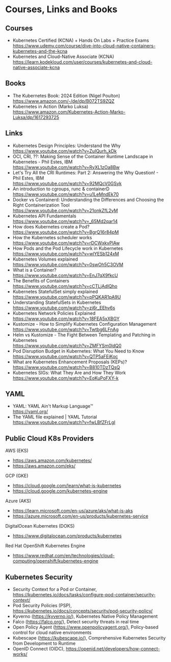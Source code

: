 # Courses, Links and Books

## Courses

- Kubernetes Certified (KCNA) + Hands On Labs + Practice Exams <br/>
  https://www.udemy.com/course/dive-into-cloud-native-containers-kubernetes-and-the-kcna
- Kubernetes and Cloud-Native Associate (KCNA) <br/>
  https://learn.kodekloud.com/user/courses/kubernetes-and-cloud-native-associate-kcna

## Books

- The Kubernetes Book: 2024 Edition (Nigel Poulton) <br/>
  https://www.amazon.com/-/de/dp/B072TS9ZQZ
- Kubernetes in Action (Marko Luksa) <br/>
  https://www.amazon.com/Kubernetes-Action-Marko-Luksa/dp/1617293725

## Links

- Kubernetes Design Principles: Understand the Why <br/>
  https://www.youtube.com/watch?v=ZuIQurh_kDk
- OCI, CRI, ??: Making Sense of the Container Runtime Landscape in Kubernetes - Phil Estes, IBM <br/>
  https://www.youtube.com/watch?v=RyXL1zOa8Bw
- Let's Try All the CRI Runtimes: Part 2: Answering the Why Question! - Phil Estes, IBM <br/>
  https://www.youtube.com/watch?v=92MQcV0GSyk
- An introduction to cgroups, runc & containerD <br/>
  https://www.youtube.com/watch?v=u1LeMndEk70
- Docker vs Containerd: Understanding the Differences and Choosing the Right Containerization Tool <br/>
  https://www.youtube.com/watch?v=21onkZfL2yM
- Kubernetes API Fundamentals <br/>
  https://www.youtube.com/watch?v=_65Md2qar14
- How does Kubernetes create a Pod? <br/>
  https://www.youtube.com/watch?v=BgrQ16r84pM
- How the Kubernetes scheduler works <br/>
  https://www.youtube.com/watch?v=rDCWxkvPlAw
- How Pods and the Pod Lifecycle work in Kubernetes <br/>
  https://www.youtube.com/watch?v=wlYESb124xM
- Kubernetes Volumes explained <br/>
  https://www.youtube.com/watch?v=0swOh5C3OVM
- What is a Container? <br/>
  https://www.youtube.com/watch?v=EnJ7qX9fkcU
- The Benefits of Containers <br/>
  https://www.youtube.com/watch?v=cCTLjAdIQho
- Kubernetes StatefulSet simply explained <br/>
  https://www.youtube.com/watch?v=pPQKAR1pA9U
- Understanding StatefulSets in Kubernetes <br/>
  https://www.youtube.com/watch?v=zj6r_EEhv6s
- Kubernetes Network Policies Explained <br/>
  https://www.youtube.com/watch?v=18FEA5xXBGY
- Kustomize - How to Simplify Kubernetes Configuration Management <br/>
  https://www.youtube.com/watch?v=Twtbg6LFnAg
- Helm vs Kustomize - The Fight Between Templating and Patching in Kubernetes <br/>
  https://www.youtube.com/watch?v=ZMFYSm0ldQ0
- Pod Disruption Budget in Kubernetes: What You Need to Know <br/>
  https://www.youtube.com/watch?v=QTP5aFEiKoc
- What are Kubernetes Enhancement Proposals (KEPs)? <br/>
  https://www.youtube.com/watch?v=B810TDzTQsQ
- Kubernetes SIGs: What They Are and How They Work <br/>
  https://www.youtube.com/watch?v=EoKuPoFXY-k

## YAML
  
- YAML: YAML Ain't Markup Language™ <br/>
  https://yaml.org/
- The YAML file explained | YAML Tutorial <br/>
  https://www.youtube.com/watch?v=fwLBfZFrLgI

## Public Cloud K8s Providers

AWS (EKS)
- https://aws.amazon.com/kubernetes/
- https://aws.amazon.com/eks/

GCP (GKE)
- https://cloud.google.com/learn/what-is-kubernetes
- https://cloud.google.com/kubernetes-engine

Azure (AKS)
- https://learn.microsoft.com/en-us/azure/aks/what-is-aks
- https://azure.microsoft.com/en-us/products/kubernetes-service

DigitalOcean Kubernetes (DOKS)
- https://www.digitalocean.com/products/kubernetes

Red Hat OpenShift Kubernetes Engine
- https://www.redhat.com/en/technologies/cloud-computing/openshift/kubernetes-engine

## Kubernetes Security

- Security Context for a Pod or Container, https://kubernetes.io/docs/tasks/configure-pod-container/security-context/
- Pod Security Policies (PSP), https://kubernetes.io/docs/concepts/security/pod-security-policy/
- Kyverno (https://kyverno.io/), Kubernetes Native Policy Management
- Falco (https://falco.org/), Detect security threats in real time
- Open Policy Agent (https://www.openpolicyagent.org/), Policy-based control for cloud native environments
- Kubescape (https://kubescape.io/), Comprehensive Kubernetes Security from Development to Runtime
- OpenID Connect (OIDC), https://openid.net/developers/how-connect-works/

